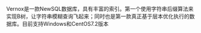 Vernox是一款NewSQL数据库，具有丰富的索引。第一个使用字符串后缀算法来实现B树，让字符串模糊查询飞起来；同时也是第一款真正基于层本优化执行的数据库。目前支持Windows和CentOS7.2版本
